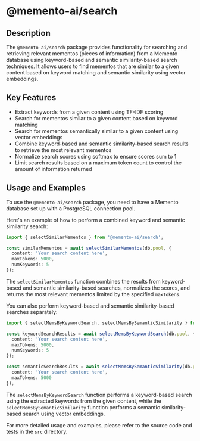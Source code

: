# @memento-ai/search
## Description
The `@memento-ai/search` package provides functionality for searching and retrieving relevant mementos (pieces of information) from a Memento database using keyword-based and semantic similarity-based search techniques. It allows users to find mementos that are similar to a given content based on keyword matching and semantic similarity using vector embeddings.
## Key Features
- Extract keywords from a given content using TF-IDF scoring
- Search for mementos similar to a given content based on keyword matching
- Search for mementos semantically similar to a given content using vector embeddings
- Combine keyword-based and semantic similarity-based search results to retrieve the most relevant mementos
- Normalize search scores using softmax to ensure scores sum to 1
- Limit search results based on a maximum token count to control the amount of information returned
## Usage and Examples
To use the `@memento-ai/search` package, you need to have a Memento database set up with a PostgreSQL connection pool.

Here's an example of how to perform a combined keyword and semantic similarity search:

```typescript
import { selectSimilarMementos } from '@memento-ai/search';

const similarMementos = await selectSimilarMementos(db.pool, {
  content: 'Your search content here',
  maxTokens: 5000,
  numKeywords: 5
});
```

The `selectSimilarMementos` function combines the results from keyword-based and semantic similarity-based searches, normalizes the scores, and returns the most relevant mementos limited by the specified `maxTokens`.

You can also perform keyword-based and semantic similarity-based searches separately:

```typescript
import { selectMemsByKeywordSearch, selectMemsBySemanticSimilarity } from '@memento-ai/search';

const keywordSearchResults = await selectMemsByKeywordSearch(db.pool, {
  content: 'Your search content here',
  maxTokens: 5000,
  numKeywords: 5
});

const semanticSearchResults = await selectMemsBySemanticSimilarity(db.pool, {
  content: 'Your search content here',
  maxTokens: 5000
});
```

The `selectMemsByKeywordSearch` function performs a keyword-based search using the extracted keywords from the given content, while the `selectMemsBySemanticSimilarity` function performs a semantic similarity-based search using vector embeddings.

For more detailed usage and examples, please refer to the source code and tests in the `src` directory.

